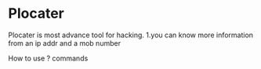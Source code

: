 # Plocater
Plocater is most advance tool for hacking.
1.you can know more information from an ip addr and a mob number

How to use ? 
commands

